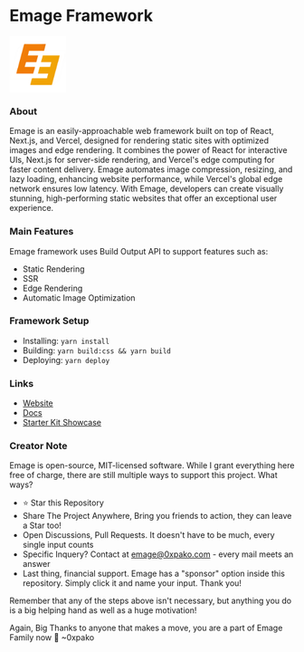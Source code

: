 # Emage Framework

<img align="center" src="https://raw.githubusercontent.com/0xpako/Emage/main/public/favicon256.png" alt="emage logo" height="100" width="100" />

### About

Emage is an easily-approachable web framework built on top of React, Next.js, and Vercel, designed for rendering static sites with optimized images and edge rendering. It combines the power of React for interactive UIs, Next.js for server-side rendering, and Vercel's edge computing for faster content delivery. Emage automates image compression, resizing, and lazy loading, enhancing website performance, while Vercel's global edge network ensures low latency. With Emage, developers can create visually stunning, high-performing static websites that offer an exceptional user experience.

### Main Features

Emage framework uses Build Output API to support features such as:

- Static Rendering
- SSR
- Edge Rendering 
- Automatic Image Optimization

### Framework Setup

- Installing: `yarn install`
- Building: `yarn build:css && yarn build` 
- Deploying: `yarn deploy` 

### Links

- [Website](#)
- [Docs](#)
- [Starter Kit Showcase](#)

### Creator Note

Emage is open-source, MIT-licensed software. While I grant everything here free of charge, there are still multiple ways to support this project. What ways?

- ⭐ Star this Repository
- Share The Project Anywhere, Bring you friends to action, they can leave a Star too!
- Open Discussions, Pull Requests. It doesn't have to be much, every single input counts
- Specific Inquery? Contact at emage@0xpako.com - every mail meets an answer
- Last thing, financial support. Emage has a "sponsor" option inside this repository. Simply click it and name your input. Thank you!

Remember that any of the steps above isn't necessary, but anything you do is a big helping hand as well as a huge motivation!

Again, Big Thanks to anyone that makes a move, you are a part of Emage Family now 🧡
~0xpako
